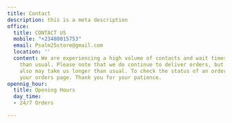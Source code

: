 ```yaml
---
title: Contact
description: this is a meta description
office:
  title: CONTACT US
  mobile: "+23480015753"
  email: Psalm25store@gmail.com
  location: ''
  content: We are experiencing a high volume of contacts and wait times may be longer
    than usual. Please note that we do continue to deliver orders, but deliveries
    also may take us longer than usual. To check the status of an order, please visit
    your orders page. Thank you for your patience.
opennig_hour:
  title: Opening Hours
  day_time:
  - 24/7 Orders

---
```

